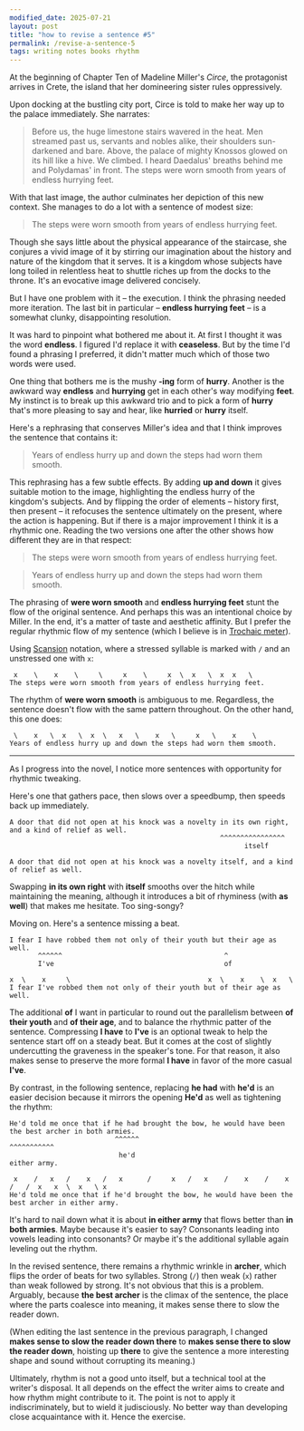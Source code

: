 ```yaml
---
modified_date: 2025-07-21
layout: post
title: "how to revise a sentence #5"
permalink: /revise-a-sentence-5
tags: writing notes books rhythm
---
```


At the beginning of Chapter Ten of Madeline Miller's _Circe_, the protagonist arrives in Crete, the island that her domineering sister rules oppressively.
<!--more-->
Upon docking at the bustling city port, Circe is told to make her way up to the palace immediately.
She narrates:

> Before us, the huge limestone stairs wavered in the heat.
> Men streamed past us, servants and nobles alike, their shoulders sun-darkened and bare.
> Above, the palace of mighty Knossos glowed on its hill like a hive.
> We climbed.
> I heard Daedalus' breaths behind me and Polydamas' in front.
> The steps were worn smooth from years of endless hurrying feet.

With that last image, the author culminates her depiction of this new context.
She manages to do a lot with a sentence of modest size:

> The steps were worn smooth from years of endless hurrying feet.

Though she says little about the physical appearance of the staircase, she conjures a vivid image of it by stirring our imagination about the history and nature of the kingdom that it serves.
It is a kingdom whose subjects have long toiled in relentless heat to shuttle riches up from the docks to the throne.
It's an evocative image delivered concisely.

But I have one problem with it – the execution.
I think the phrasing needed more iteration.
The last bit in particular – **endless hurrying feet** – is a somewhat clunky, disappointing resolution.

It was hard to pinpoint what bothered me about it.
At first I thought it was the word **endless**.
I figured I'd replace it with **ceaseless**.
But by the time I'd found a phrasing I preferred, it didn't matter much which of those two words were used.

One thing that bothers me is the mushy **-ing** form of **hurry**.
Another is the awkward way **endless** and **hurrying** get in each other's way modifying **feet**.
My instinct is to break up this awkward trio and to pick a form of **hurry** that's more pleasing to say and hear, like **hurried** or **hurry** itself.

Here's a rephrasing that conserves Miller's idea and that I think improves the sentence that contains it:

> Years of endless hurry up and down the steps had worn them smooth.

This rephrasing has a few subtle effects.
By adding **up and down** it gives suitable motion to the image, highlighting the endless hurry of the kingdom's subjects.
And by flipping the order of elements – history first, then present – it refocuses the sentence ultimately on the present, where the action is happening.
But if there is a major improvement I think it is a rhythmic one.
Reading the two versions one after the other shows how different they are in that respect:

> The steps were worn smooth from years of endless hurrying feet.

> Years of endless hurry up and down the steps had worn them smooth.

The phrasing of **were worn smooth** and **endless hurrying feet** stunt the flow of the original sentence.
And perhaps this was an intentional choice by Miller.
In the end, it's a matter of taste and aesthetic affinity.
But I prefer the regular rhythmic flow of my sentence (which I believe is in [Trochaic meter](https://en.wikipedia.org/wiki/Trochee)).

Using [Scansion](https://en.wikipedia.org/wiki/Scansion) notation, where a stressed syllable is marked with `/` and an unstressed one with `x`:

```
 x    \    x    \     \     x    \     x  \  x   \  x  x   \
The steps were worn smooth from years of endless hurrying feet.
```

The rhythm of **were worn smooth** is ambiguous to me.
Regardless, the sentence doesn't flow with the same pattern throughout.
On the other hand, this one does:

```
 \    x   \  x   \  x  \   x   \    x   \     x   \    x    \
Years of endless hurry up and down the steps had worn them smooth.
```

---

As I progress into the novel, I notice more sentences with opportunity for rhythmic tweaking.

Here's one that gathers pace, then slows over a speedbump, then speeds back up immediately.

```
A door that did not open at his knock was a novelty in its own right, and a kind of relief as well.
                                                    ^^^^^^^^^^^^^^^^
                                                          itself

A door that did not open at his knock was a novelty itself, and a kind of relief as well.
```

Swapping **in its own right** with **itself** smooths over the hitch while maintaining the meaning, although it introduces a bit of rhyminess (with **as well**) that makes me hesitate.
Too sing-songy?

Moving on.
Here's a sentence missing a beat.

```
I fear I have robbed them not only of their youth but their age as well.
       ^^^^^^                                        ^
       I've                                          of

x  \    x     \                                  x  \    x    \  x   \
I fear I've robbed them not only of their youth but of their age as well.
```

The additional **of** I want in particular to round out the parallelism between **of their youth** and **of their age**, and to balance the rhythmic patter of the sentence.
Compressing **I have** to **I've** is an optional tweak to help the sentence start off on a steady beat.
But it comes at the cost of slightly undercutting the graveness in the speaker's tone.
For that reason, it also makes sense to preserve the more formal **I have** in favor of the more casual **I've**.

By contrast, in the following sentence, replacing **he had** with **he'd** is an easier decision because it mirrors the opening **He'd** as well as tightening the rhythm:

```
He'd told me once that if he had brought the bow, he would have been the best archer in both armies.
                          ^^^^^^                                                        ^^^^^^^^^^^
                           he'd                                                         either army.

 x    /   x   /    x   /   x      /     x   /   x    /    x    /    x   /   /  x   x  \  x   \ x
He'd told me once that if he'd brought the bow, he would have been the best archer in either army.
```

It's hard to nail down what it is about **in either army** that flows better than **in both armies**.
Maybe because it's easier to say?
Consonants leading into vowels leading into consonants?
Or maybe it's the additional syllable again leveling out the rhythm.

In the revised sentence, there remains a rhythmic wrinkle in **archer**, which flips the order of beats for two syllables.
Strong (`/`) then weak (`x`) rather than weak followed by strong.
It's not obvious that this is a problem.
Arguably, because **the best archer** is the climax of the sentence, the place where the parts coalesce into meaning, it makes sense there to slow the reader down.

(When editing the last sentence in the previous paragraph, I changed **makes sense to slow the reader down there** to **makes sense there to slow the reader down**, hoisting up **there** to give the sentence a more interesting shape and sound without corrupting its meaning.)

Ultimately, rhythm is not a good unto itself, but a technical tool at the writer's disposal.
It all depends on the effect the writer aims to create and how rhythm might contribute to it.
The point is not to apply it indiscriminately, but to wield it judisciously.
No better way than developing close acquaintance with it.
Hence the exercise.
